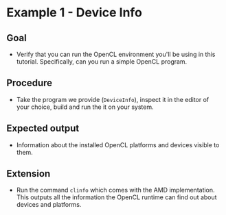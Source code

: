 Example 1 - Device Info
=======================

Goal
----
* Verify that you can run the OpenCL environment you'll be using in this tutorial.
Specifically, can you run a simple OpenCL program.

Procedure
---------
* Take the program we provide (`DeviceInfo`), inspect it in the editor of your choice, build and run the it on your system.

Expected output
---------------
* Information about the installed OpenCL platforms and devices visible to them.

Extension
---------
* Run the command `clinfo` which comes with the AMD implementation.
This outputs all the information the OpenCL runtime can find out about devices and platforms.

